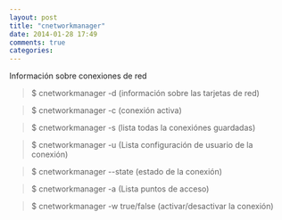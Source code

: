 ```yaml
---
layout: post
title: "cnetworkmanager"
date: 2014-01-28 17:49
comments: true
categories: 
---
```

Información sobre conexiones de red

>$ cnetworkmanager -d (información sobre las tarjetas de red) 

>$ cnetworkmanager -c (conexión activa) 

>$ cnetworkmanager -s (lista todas la conexiónes guardadas) 

>$ cnetworkmanager -u (Lista configuración de usuario de la conexión) 

>$ cnetworkmanager --state  (estado de la conexión) 

>$ cnetworkmanager -a (Lista puntos de acceso) 

>$ cnetworkmanager -w true/false  (activar/desactivar la conexión)

